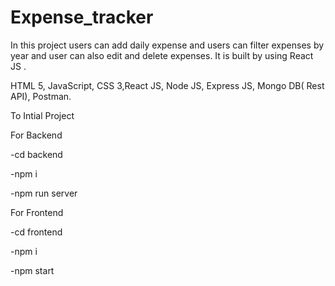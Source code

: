 # Expense_tracker
In this project users can add daily expense and users can filter expenses by year and user can also edit and delete expenses. It is built by using React JS .

HTML 5, JavaScript, CSS 3,React JS, Node JS, Express JS, Mongo DB( Rest API), Postman.


To Intial Project

For Backend

-cd backend

-npm i

-npm run server


For Frontend

-cd frontend

-npm i

-npm start
